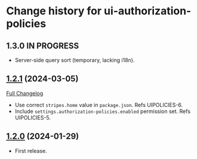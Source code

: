 # Change history for ui-authorization-policies

## 1.3.0 IN PROGRESS

* Server-side query sort (temporary, lacking i18n).

## [1.2.1](https://github.com/folio-org/ui-authorization-policies/tree/v1.2.1) (2024-03-05)
[Full Changelog](https://github.com/folio-org/ui-authorization-policies/compare/v1.2.0...v1.2.1)

* Use correct `stripes.home` value in `package.json`. Refs UIPOLICIES-6.
* Include `settings.authorization-policies.enabled` permission set. Refs UIPOLICIES-5. 

## [1.2.0](https://github.com/folio-org/ui-authorization-policies/tree/v1.2.0) (2024-01-29)

* First release.


